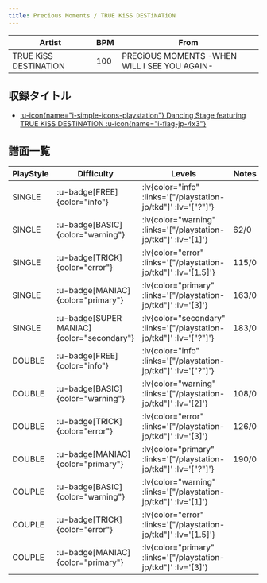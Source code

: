 ```yaml
---
title: Precious Moments / TRUE KiSS DESTiNATiON
---
```


|Artist|BPM|From|
|------|---|----|
|TRUE KiSS DESTiNATiON|100|PRECiOUS MOMENTS -WHEN WILL I SEE YOU AGAIN-|

## 収録タイトル

- [ :u-icon{name="i-simple-icons-playstation"} Dancing Stage featuring TRUE KiSS DESTiNATiON :u-icon{name="i-flag-jp-4x3"} ](/playstation-jp/tkd)

## 譜面一覧

|PlayStyle|Difficulty|Levels|Notes|Movie|
|---------|----------|------|-----|-----|
|SINGLE| :u-badge[FREE]{color="info"} | :lv{color="info" :links='["/playstation-jp/tkd"]' :lv='["?"]'} |||
|SINGLE| :u-badge[BASIC]{color="warning"} | :lv{color="warning" :links='["/playstation-jp/tkd"]' :lv='[1]'} |62/0||
|SINGLE| :u-badge[TRICK]{color="error"} | :lv{color="error" :links='["/playstation-jp/tkd"]' :lv='[1.5]'} |115/0||
|SINGLE| :u-badge[MANIAC]{color="primary"} | :lv{color="primary" :links='["/playstation-jp/tkd"]' :lv='[3]'} |163/0||
|SINGLE| :u-badge[SUPER MANIAC]{color="secondary"} | :lv{color="secondary" :links='["/playstation-jp/tkd"]' :lv='["?"]'} |183/0||
|DOUBLE| :u-badge[FREE]{color="info"} | :lv{color="info" :links='["/playstation-jp/tkd"]' :lv='["?"]'} |||
|DOUBLE| :u-badge[BASIC]{color="warning"} | :lv{color="warning" :links='["/playstation-jp/tkd"]' :lv='[2]'} |108/0||
|DOUBLE| :u-badge[TRICK]{color="error"} | :lv{color="error" :links='["/playstation-jp/tkd"]' :lv='[3]'} |126/0||
|DOUBLE| :u-badge[MANIAC]{color="primary"} | :lv{color="primary" :links='["/playstation-jp/tkd"]' :lv='["?"]'} |190/0||
|COUPLE| :u-badge[BASIC]{color="warning"} | :lv{color="warning" :links='["/playstation-jp/tkd"]' :lv='[1]'} |||
|COUPLE| :u-badge[TRICK]{color="error"} | :lv{color="error" :links='["/playstation-jp/tkd"]' :lv='[1.5]'} |||
|COUPLE| :u-badge[MANIAC]{color="primary"} | :lv{color="primary" :links='["/playstation-jp/tkd"]' :lv='[3]'} |||
